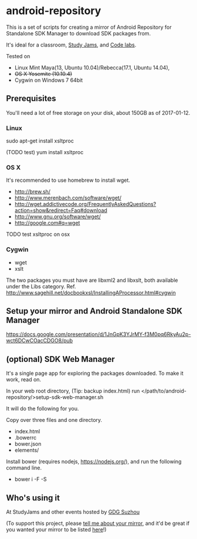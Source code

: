 # android-repository

This is a set of scripts for creating a mirror of Android Repository for Standalone SDK Manager to download SDK packages from.

It's ideal for a classroom, [Study Jams](http://developerstudyjams.com/), and [Code labs](https://codelabs.developers.google.com/?cat=Android).

Tested on 

* Linux Mint Maya(13, Ubuntu 10.04)/Rebecca(17.1, Ubuntu 14.04),
* ~~OS X Yosemite (10.10.4)~~
* Cygwin on Windows 7 64bit

## Prerequisites

You'll need a lot of free storage on your disk, about 150GB as of 2017-01-12.

### Linux

sudo apt-get install xsltproc

(TODO test) yum install xsltproc

### OS X

It's recommended to use homebrew to install wget.

* http://brew.sh/
* http://www.merenbach.com/software/wget/
* http://wget.addictivecode.org/FrequentlyAskedQuestions?action=show&redirect=Faq#download
* http://www.gnu.org/software/wget/
* http://google.com#q=wget

TODO test xsltproc on osx

### Cygwin

 * wget
 * xslt

 The two packages you must have are libxml2 and libxslt, both available under the Libs category.
 Ref. http://www.sagehill.net/docbookxsl/InstallingAProcessor.html#cygwin

## Setup your mirror and Android Standalone SDK Manager

https://docs.google.com/presentation/d/1JnGpK3YJrMY-f3M0pq6RkyAu2p-wct6DCwCOacCDGO8/pub

## (optional) SDK Web Manager

It's a single page app for exploring the packages downloaded. To make it work, read on.

In your web root directory, (Tip: backup index.html) run </path/to/android-repository/>setup-sdk-web-manager.sh

It will do the following for you.

Copy over three files and one directory.
 * index.html
 * .bowerrc
 * bower.json
 * elements/

Install bower (requires nodejs, https://nodejs.org/), and run the following command line.

 * bower i -F -S

## Who's using it

At StudyJams and other events hosted by [GDG Suzhou](https://plus.google.com/100160462017014431473)

(To support this project, please [tell me about your mirror](mailto:renfeng.cn@gmail.com?subject=a+mirror+built+with+android-repository), and it'd be great if you wanted your mirror to be listed [here](https://github.com/renfeng/android-repository)!)
